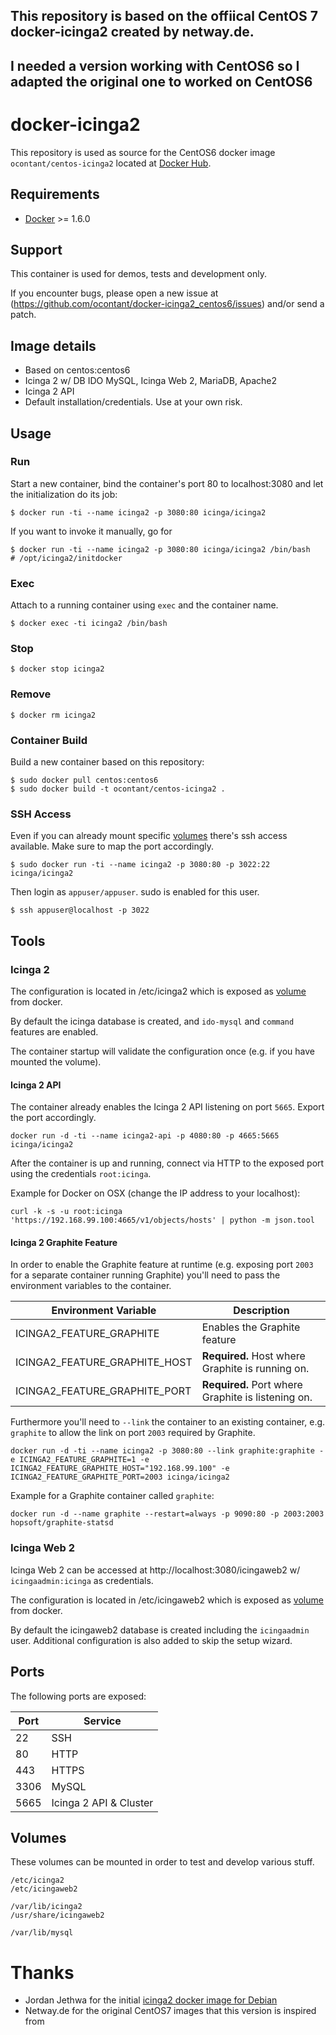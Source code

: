 ## This repository is based on the offiical CentOS 7 docker-icinga2 created by netway.de.  
## I needed a version working with CentOS6 so I adapted the original one to worked on CentOS6

# docker-icinga2

This repository is used as source for the CentOS6 
docker image `ocontant/centos-icinga2` located at 
[Docker Hub](https://hub.docker.com/r/ocontant/centos-icinga2).

## Requirements

* [Docker](https://www.docker.com/whatisdocker/) >= 1.6.0

## Support

This container is used for demos, tests and development only.

If you encounter bugs, please open a new issue at 
(https://github.com/ocontant/docker-icinga2_centos6/issues) and/or send a patch.

## Image details

* Based on centos:centos6 
* Icinga 2 w/ DB IDO MySQL, Icinga Web 2, MariaDB, Apache2
* Icinga 2 API
* Default installation/credentials. Use at your own risk.

## Usage

### Run

Start a new container, bind the container's port 80 to localhost:3080
and let the initialization do its job:

    $ docker run -ti --name icinga2 -p 3080:80 icinga/icinga2

If you want to invoke it manually, go for

    $ docker run -ti --name icinga2 -p 3080:80 icinga/icinga2 /bin/bash
    # /opt/icinga2/initdocker

### Exec

Attach to a running container using `exec` and the container name.

    $ docker exec -ti icinga2 /bin/bash

### Stop

    $ docker stop icinga2

### Remove

    $ docker rm icinga2

### Container Build

Build a new container based on this repository:

    $ sudo docker pull centos:centos6
    $ sudo docker build -t ocontant/centos-icinga2 .

### SSH Access

Even if you can already mount specific [volumes](#volumes) there's ssh access
available. Make sure to map the port accordingly.

    $ sudo docker run -ti --name icinga2 -p 3080:80 -p 3022:22 icinga/icinga2

Then login as `appuser/appuser`. sudo is enabled for this user.

    $ ssh appuser@localhost -p 3022

## Tools

### Icinga 2

The configuration is located in /etc/icinga2 which is exposed as [volume](#volumes) from
docker.

By default the icinga database is created, and `ido-mysql` and `command` features
are enabled.

The container startup will validate the configuration once (e.g. if you have mounted
the volume).

#### Icinga 2 API

The container already enables the Icinga 2 API listening on port `5665`. Export the
port accordingly.

    docker run -d -ti --name icinga2-api -p 4080:80 -p 4665:5665 icinga/icinga2

After the container is up and running, connect via HTTP to the exposed port using
the credentials `root:icinga`.

Example for Docker on OSX (change the IP address to your localhost):

    curl -k -s -u root:icinga 'https://192.168.99.100:4665/v1/objects/hosts' | python -m json.tool


#### Icinga 2 Graphite Feature

In order to enable the Graphite feature at runtime (e.g. exposing port `2003` for a separate container
running Graphite) you'll need to pass the environment variables to the container.

  Environment Variable             | Description
  ---------------------------------|----------------------------------------------------
  ICINGA2\_FEATURE\_GRAPHITE       | Enables the Graphite feature
  ICINGA2\_FEATURE\_GRAPHITE\_HOST | **Required.** Host where Graphite is running on.
  ICINGA2\_FEATURE\_GRAPHITE\_PORT | **Required.** Port where Graphite is listening on.

Furthermore you'll need to `--link` the container to an existing container, e.g. `graphite` to allow
the link on port `2003` required by Graphite.

    docker run -d -ti --name icinga2 -p 3080:80 --link graphite:graphite -e ICINGA2_FEATURE_GRAPHITE=1 -e ICINGA2_FEATURE_GRAPHITE_HOST="192.168.99.100" -e ICINGA2_FEATURE_GRAPHITE_PORT=2003 icinga/icinga2

Example for a Graphite container called `graphite`:

    docker run -d --name graphite --restart=always -p 9090:80 -p 2003:2003 hopsoft/graphite-statsd

### Icinga Web 2

Icinga Web 2 can be accessed at http://localhost:3080/icingaweb2 w/ `icingaadmin:icinga` as credentials.

The configuration is located in /etc/icingaweb2 which is exposed as [volume](#volumes) from
docker.

By default the icingaweb2 database is created including the `icingaadmin` user. Additional
configuration is also added to skip the setup wizard.

## Ports

The following ports are exposed:

  Port     | Service
  ---------|---------
  22       | SSH
  80       | HTTP
  443      | HTTPS
  3306     | MySQL
  5665     | Icinga 2 API & Cluster

## Volumes

These volumes can be mounted in order to test and develop various stuff.

    /etc/icinga2
    /etc/icingaweb2

    /var/lib/icinga2
    /usr/share/icingaweb2

    /var/lib/mysql

# Thanks

* Jordan Jethwa for the initial [icinga2 docker image for Debian](https://github.com/jjethwa/icinga2)
* Netway.de for the original CentOS7 images that this version is inspired from

